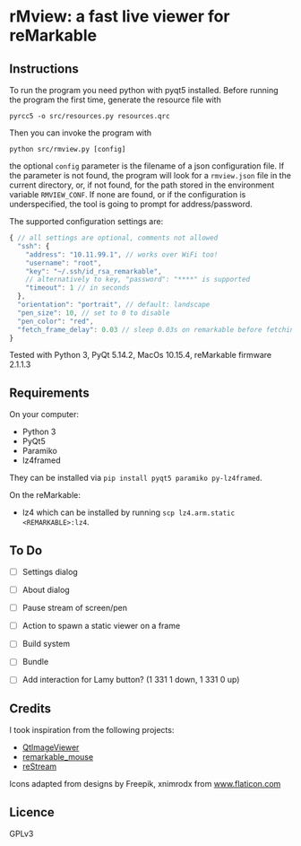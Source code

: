 # rMview: a fast live viewer for reMarkable

## Instructions

To run the program you need python with pyqt5 installed.
Before running the program the first time, generate the resource file with

    pyrcc5 -o src/resources.py resources.qrc 

Then you can invoke the program with

    python src/rmview.py [config]

the optional `config` parameter is the filename of a json configuration file.
If the parameter is not found, the program will look for a `rmview.json` file in the current directory, or, if not found, for the path stored in the environment variable `RMVIEW_CONF`.
If none are found, or if the configuration is underspecified, the tool is going to prompt for address/password.

The supported configuration settings are:

```js
{ // all settings are optional, comments not allowed
  "ssh": {
    "address": "10.11.99.1", // works over WiFi too!
    "username": "root",
    "key": "~/.ssh/id_rsa_remarkable",
    // alternatively to key, "password": "****" is supported
    "timeout": 1 // in seconds
  },
  "orientation": "portrait", // default: landscape
  "pen_size": 10, // set to 0 to disable
  "pen_color": "red",
  "fetch_frame_delay": 0.03 // sleep 0.03s on remarkable before fetching new frame (default is no delay)
}
```

Tested with Python 3, PyQt 5.14.2, MacOs 10.15.4, reMarkable firmware 2.1.1.3

## Requirements

On your computer:

- Python 3
- PyQt5
- Paramiko
- lz4framed

They can be installed via `pip install pyqt5 paramiko py-lz4framed`.

On the reMarkable:

- lz4 which can be installed by running `scp lz4.arm.static <REMARKABLE>:lz4`.


## To Do

 - [ ] Settings dialog
 - [ ] About dialog
 - [ ] Pause stream of screen/pen
 - [ ] Action to spawn a static viewer on a frame
 - [ ] Build system
 - [ ] Bundle
 - [ ] Add interaction for Lamy button? (1 331 1 down, 1 331 0 up)


## Credits

I took inspiration from the following projects:

- [QtImageViewer](https://github.com/marcel-goldschen-ohm/PyQtImageViewer/)
- [remarkable_mouse](https://github.com/Evidlo/remarkable_mouse/)
- [reStream](https://github.com/rien/reStream)

Icons adapted from designs by Freepik, xnimrodx from www.flaticon.com

## Licence

GPLv3
